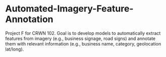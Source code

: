 # Automated-Imagery-Feature-Annotation
Project F for CRWN 102. Goal is to develop models to automatically extract features from imagery (e.g., business signage, road signs) and annotate them with relevant information (e.g., business name, category, geolocation lat/long).
